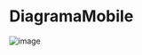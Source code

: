 # DiagramaMobile


![image](https://github.com/user-attachments/assets/b556c5b1-9461-4c7a-a2c0-b846e06cd03d)

